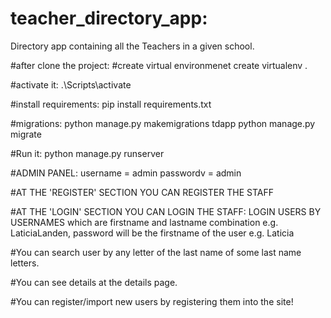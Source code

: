 # teacher_directory_app: 
Directory app containing all the Teachers in a given school.

#after clone the project: 
#create virtual environmenet
create virtualenv .

#activate it: 
.\Scripts\activate

#install requirements: 
pip install requirements.txt

#migrations: 
python manage.py makemigrations tdapp
python manage.py migrate

#Run it: 
python manage.py runserver

#ADMIN PANEL: 
username = admin
passwordv = admin

#AT THE 'REGISTER' SECTION YOU CAN REGISTER THE STAFF

#AT THE 'LOGIN' SECTION YOU CAN LOGIN THE STAFF: 
LOGIN USERS BY USERNAMES which are firstname and lastname combination e.g. LaticiaLanden, 
password will be the firstname of the user e.g. Laticia


#You can search user by any letter of the last name of some last name letters.

#You can see details at the details page.

#You can register/import new users by registering them into the site!



